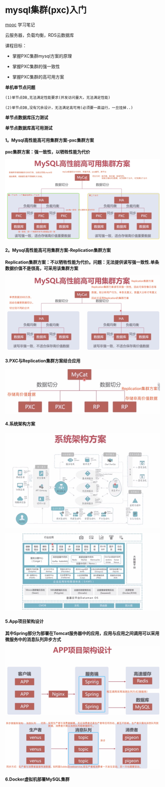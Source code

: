 # mysql集群(pxc)入门

[mooc](https://www.imooc.com/learn/993) 学习笔记

云服务器，负载均衡，RDS云数据库

课程目标：

+ 掌握PXC集群mysql方案的原理

+ 掌握PXC集群的强一致性

+ 掌握PXC集群的高可用方案

**单机单节点问题**

    (1)单节点DB,无法满足性能要求(并发访问量大，无法满足性能)
    
    (2)单节点DB,没有冗余设计，无法满足高可用(必须要一直运行，一旦挂掉..)
    
**单节点数据库压力测试**

**单节点数据库高可用测试**

#### 1。Mysql高性能高可用集群方案-pxc集群方案

**pxc集群方案：强一致性，以牺牲性能为代价**

![](resources/images/1.jpg)

#### 2。Mysql高性能高可用集群方案-Replication集群方案

**Replication集群方案：不以牺牲性能为代价。问题：无法提供读写强一致性.单条数据价值不是很高，可采用该集群方案**

![](resources/images/2.jpg)

#### 3.PXC与Replication集群方案结合应用

![](resources/images/3.jpg)

#### 4.系统架构方案

![](resources/images/4.jpg)

![](resources/images/5.jpg)

#### 5.App项目架构设计

**其中Spring部分为部署在Tomcat服务器中的应用，应用与应用之间调用可以采用微服务中的消息队列异步方式**

![](resources/images/6.jpg)

![](resources/images/7.jpg)

#### 6.Docker虚拟机部署MySQL集群









